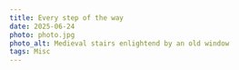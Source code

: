 ```yaml
---
title: Every step of the way
date: 2025-06-24
photo: photo.jpg
photo_alt: Medieval stairs enlightend by an old window
tags: Misc
---
```

